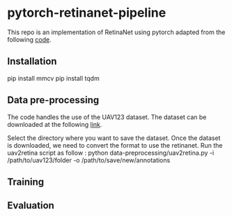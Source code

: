 # pytorch-retinanet-pipeline

This repo is an implementation of RetinaNet using pytorch adapted from the following [code](https://github.com/yhenon/pytorch-retinanet). 

## Installation

pip install mmcv
pip install tqdm

##  Data pre-processing
The code handles the use of the UAV123 dataset. The dataset can be downloaded at the following [link](https://cemse.kaust.edu.sa/ivul/uav123).

Select the directory where you want to save the dataset. Once the dataset is downloaded, we need to convert the format to use the retinanet.
Run the uav2retina script as follow :
    python data-preprocessing/uav2retina.py -i /path/to/uav123/folder -o /path/to/save/new/annotations

##  Training

##  Evaluation